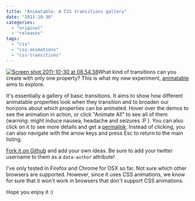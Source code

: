 ```yaml
---
title: "Animatable: A CSS transitions gallery"
date: "2011-10-30"
categories:
  - "original"
  - "releases"
tags:
  - "css"
  - "css-animations"
  - "css-transitions"
---
```


[![](images/Screen-shot-2011-10-30-at-08.54.38--300x187.png "Screen shot 2011-10-30 at 08.54.38")](images/Screen-shot-2011-10-30-at-08.54.38-.png)What kind of transitions can you create with only one property? This is what my new experiment, [animatable](http://leaverou.github.com/animatable/) aims to explore.

It's essentially a gallery of basic transitions. It aims to show how different animatable properties look when they transition and to broaden our horizons about which properties can be animated. Hover over the demos to see the animation in action, or click "Animate All" to see all of them (warning: might induce nausea, headache and seizures :P ). You can also click on it to see more details and get a [permalink](http://leaverou.github.com/animatable/#background-size). Instead of clicking, you can also navigate with the arrow keys and press Esc to return to the main listing.

[Fork it on Github](https://github.com/LeaVerou/animatable) and add your own ideas. Be sure to add your twitter username to them as a `data-author` attribute!

I've only tested in Firefox and Chrome for OSX so far. Not sure which other browsers are supported. However, since it uses CSS animations, we know for sure that it won't work in browsers that don't support CSS animations.

Hope you enjoy it :)
